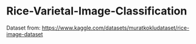# Rice-Varietal-Image-Classification
Dataset from: https://www.kaggle.com/datasets/muratkokludataset/rice-image-dataset 
